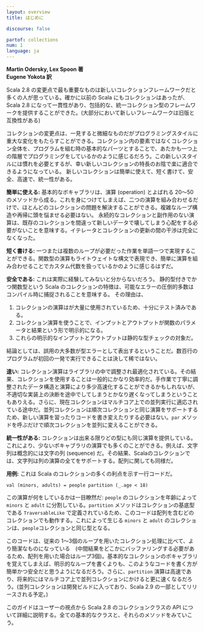 ```yaml
---
layout: overview
title: はじめに

discourse: false

partof: collections
num: 1
language: ja
---
```


**Martin Odersky, Lex Spoon 著**<br>
**Eugene Yokota 訳**  

Scala 2.8 の変更点で最も重要なものは新しいコレクションフレームワークだと多くの人が思っている。確かに以前の Scala にもコレクションはあったが、Scala 2.8 になって一貫性があり、包括的な、統一コレクション型のフレームワークを提供することができた。(大部分において新しいフレームワークは旧版と互換性がある)

コレクションの変更点は、一見すると微細なものだがプログラミングスタイルに重大な変化をもたらすことができる。コレクション内の要素ではなくコレクション全体を、プログラムを組む時の基本的なパーツとすることで、あたかも一つ上の階層でプログラミングをしているかのように感じるだろう。この新しいスタイルには慣れを必要とするが、幸い新しいコレクションの特長のお陰で楽に適合できるようになっている。
新しいコレクションは簡単に使えて、短く書けて、安全、高速で、統一性がある。

**簡単に使える:** 基本的なボキャブラリは、演算 (operation) とよばれる 20〜50 のメソッドから成る。これを身につけてしまえば、二つの演算を組み合わせるだけで、ほとんどのコレクションの問題を解決することができる。複雑なループ構造や再帰に頭を悩ませる必要はない。
永続的なコレクションと副作用のない演算は、既存のコレクションを間違って新しいデータで壊してしまう心配をする必要がないことを意味する。イテレータとコレクションの更新の間の干渉は完全になくなった。

**短く書ける:** 一つまたは複数のループが必要だった作業を単語一つで実現することができる。関数型の演算もライトウェイトな構文で表現でき、簡単に演算を組み合わせることでカスタム代数を扱っているかのように感じるはずだ。 

**安全である:** これは実際に経験してみないと分からないだろう。
静的型付きでかつ関数型という Scala のコレクションの特徴は、可能なエラーの圧倒的多数はコンパイル時に捕捉されることを意味する。
その理由は、

<ol>
<li>コレクションの演算はが大量に使用されているため、十分にテスト済みである。</li>
<li>コレクション演算を使うことで、インプットとアウトプットが関数のパラメータと結果という形で明示的になる。</li>
<li>これらの明示的なインプットとアウトプットは静的な型チェックの対象だ。</li>
</ol>

結論としては、誤用の大多数が型エラーとして表出するということだ。数百行のプログラムが初回の一発で実行できることは決して稀ではない。

**速い:** コレクション演算はライブラリの中で調整され最適化されている。その結果、コレクションを使用することは一般的にかなり効率的だ。手作業で丁寧に調整されたデータ構造と演算により多少高速化することができるかもしれないが、不適切な実装上の決断を途中でしてしまうとかなり遅くなってしまうということもありえる。さらに、現在コレクションはマルチコア上での並列実行に適応されている途中だ。並列コレクションは順次コレクションと同じ演算をサポートするため、新しい演算を習ったりコードを書き変えたりする必要はない。`par` メソッドを呼ぶだけで順次コレクションを並列に変えることができる。

**統一性がある:** コレクションは出来る限りどの型にも同じ演算を提供している。これにより、少ないボキャブラリの演算でも多くのことができる。例えば、文字列は概念的には文字の列 (sequence) だ。その結果、Scalaのコレクションでは、文字列は列の演算の全てをサポートする。配列に関しても同様だ。

**用例:** これは Scala のコレクションの多くの利点を示す一行コードだ。

    val (minors, adults) = people partition (_.age < 18)

この演算が何をしているかは一目瞭然だ: `people` のコレクションを年齢によって　`minors` と `adult` に分割している。`partition` メソッドはコレクションの基底型である `TraversableLike` で定義されているため、このコードは配列を含むどのコレクションでも動作する。これによって生じる `minors` と `adult` のコレクションは、`people`コレクションと同じ型となる。

このコードは、従来の 1〜3個のループを用いたコレクション処理に比べて、より簡潔なものになっている　(中間結果をどこかにバッファリングする必要があるため、配列を用いた場合はループ3個)。基本的なコレクションのボキャブラリを覚えてしまえば、明示的なループを書くよりも、このようなコードを書く方が簡単かつ安全だと思うようになるだろう。さらに、`partition` 演算は高速であり、将来的にはマルチコア上で並列コレクションにかけると更に速くなるだろう。(並列コレクションは開発ビルドに入っており、Scala 2.9 の一部としてリリースされる予定。)

このガイドはユーザーの視点から Scala 2.8 のコレクションクラスの API について詳細に説明する。全ての基本的なクラスと、それらのメソッドをみていこう。
